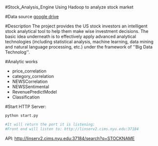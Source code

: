 #Stock_Analysis_Engine
Using Hadoop to analyze stock market

#Data source
[google drive](https://drive.google.com/folderview?id=0BzG5zLRRrgKwfkthYmJhdW94aUE1QVpDeTN4bnhsVDJuNmJSZ1d2aElaSExJaUVpWWs5ZDg&usp=sharing)

#Description
The project provides the US stock investors an intelligent stock analytical tool to help them make wise investment decisions. The basic idea underneath is to effectively apply advanced analytical technologies (including statistical analysis, machine learning, data mining and natural language processing, etc.) under the framework of ''Big Data Technolog''. 

#Analytic works
- price_correlation
- category_correlation
- NEWSCorrelation
- NEWSSentimental
- RevenuePredictModel
- Classification

#Start HTTP Server:
```python
python start.py

#It will return the port it is listening:
#Front end will listen to: http://linserv2.cims.nyu.edu:37184
```

API:
http://linserv2.cims.nyu.edu:37184/search?q=STOCKNAME